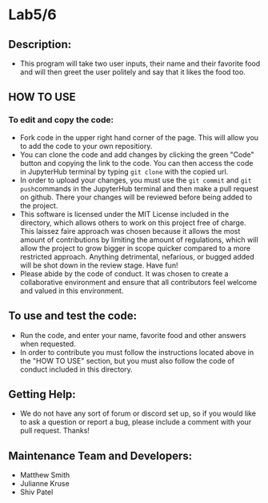 # Lab5/6
## Description:
* This program will take two user inputs, their name and their favorite food and will then greet the user politely and say that it likes the food too. 

## HOW TO USE
### To edit and copy the code:
* Fork code in the upper right hand corner of the page. This will allow you to add the code to your own repositiory. 
* You can clone the code and add changes by clicking the green "Code" button and copying the link to the code. You can then access the code in JupyterHub terminal by typing `git clone` with the copied url. 
* In order to upload your changes, you must use the `git commit` and `git push`commands in the JupyterHub terminal and then make a pull request on github. There your changes will be reviewed before being added to the project.
* This software is licensed under the MIT License included in the directory, which allows others to work on this project free of charge. This laissez faire approach was chosen because it allows the most amount of contributions by limiting the amount of regulations, which will allow the project to grow bigger in scope quicker compared to a more restricted approach. Anything detrimental, nefarious, or bugged added will be shot down in the review stage. Have fun!
* Please abide by the code of conduct. It was chosen to create a collaborative environment and ensure that all contributors feel welcome and valued in this environment.

## To use and test the code:
* Run the code, and enter your name, favorite food and other answers when requested. 
* In order to contribute you must follow the instructions located above in the "HOW TO USE" section, but you must also follow the code of conduct included in this directory.

## Getting Help:
* We do not have any sort of forum or discord set up, so if you would like to ask a question or report a bug, please include a comment with your pull request. Thanks!

## Maintenance Team and Developers:
* Matthew Smith
* Julianne Kruse
* Shiv Patel
